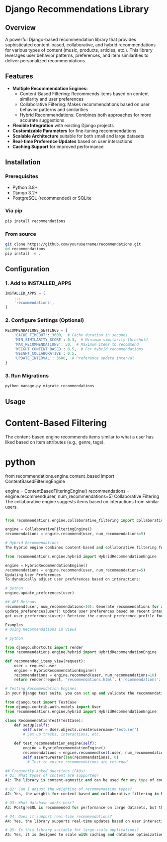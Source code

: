 # Django Recommendations Library

## Overview

A powerful Django-based recommendation library that provides sophisticated content-based, collaborative, and hybrid recommendations for various types of content (music, products, articles, etc.). This library leverages user behavior patterns, preferences, and item similarities to deliver personalized recommendations.

## Features

- **Multiple Recommendation Engines:**
  - Content-Based Filtering: Recommends items based on content similarity and user preferences
  - Collaborative Filtering: Makes recommendations based on user behavior patterns and similarities
  - Hybrid Recommendations: Combines both approaches for more accurate suggestions
- **Flexible Integration** with existing Django projects
- **Customizable Parameters** for fine-tuning recommendations
- **Scalable Architecture** suitable for both small and large datasets
- **Real-time Preference Updates** based on user interactions
- **Caching Support** for improved performance

## Installation

### Prerequisites

- Python 3.8+
- Django 3.2+
- PostgreSQL (recommended) or SQLite

### Via pip

```bash
pip install recommendations
```

### From source

```bash
git clone https://github.com/yourusername/recommendations.git
cd recommendations
pip install -e .
```

## Configuration

### 1. Add to INSTALLED_APPS

```python
INSTALLED_APPS = [
    ...
    'recommendations',
]
```

### 2. Configure Settings (Optional)

```python
RECOMMENDATIONS_SETTINGS = {
    'CACHE_TIMEOUT': 3600,  # Cache duration in seconds
    'MIN_SIMILARITY_SCORE': 0.3,  # Minimum similarity threshold
    'MAX_RECOMMENDATIONS': 50,  # Maximum items to recommend
    'WEIGHT_CONTENT_BASED': 0.5,  # For hybrid recommendations
    'WEIGHT_COLLABORATIVE': 0.5,
    'UPDATE_INTERVAL': 3600,  # Preference update interval
}
```

### 3. Run Migrations

```bash
python manage.py migrate recommendations
```

## Usage

# Content-Based Filtering

The content-based engine recommends items similar to what a user has liked based on item attributes (e.g., genre, tags).

# python

from recommendations.engine.content_based import ContentBasedFilteringEngine

engine = ContentBasedFilteringEngine()
recommendations = engine.recommend(user, num_recommendations=5)
Collaborative Filtering
The collaborative engine suggests items based on interactions from similar users.

```python

from recommendations.engine.collaborative_filtering import CollaborativeFilteringEngine

engine = CollaborativeFilteringEngine()
recommendations = engine.recommend(user, num_recommendations=5)

# Hybrid Recommendations
The hybrid engine combines content-based and collaborative filtering for more personalized results.

from recommendations.engine.hybrid import HybridRecommendationEngine

engine = HybridRecommendationEngine()
recommendations = engine.recommend(user, num_recommendations=5)
Updating User Preferences
To dynamically adjust user preferences based on interactions:

# python
engine.update_preferences(user)

## API Methods
recommend(user, num_recommendations=10): Generate recommendations for a specified user.
update_preferences(user): Update user preferences based on recent interactions.
get_user_preferences(user): Retrieve the current preference profile for a user.

Examples
# Using Recommendations in Views

# python

from django.shortcuts import render
from recommendations.engine.hybrid import HybridRecommendationEngine

def recommended_items_view(request):
    user = request.user
    engine = HybridRecommendationEngine()
    recommendations = engine.recommend(user, num_recommendations=10)
    return render(request, 'recommendations.html', {'recommendations': recommendations})

# Testing Recommendation Engines
In your Django test suite, you can set up and validate the recommendation engines like this:

from django.test import TestCase
from django.contrib.auth.models import User
from recommendations.engine.hybrid import HybridRecommendationEngine

class RecommendationTest(TestCase):
    def setUp(self):
        self.user = User.objects.create(username="testuser")
        # Set up tracks, interactions, etc.

    def test_recommendation_engine(self):
        engine = HybridRecommendationEngine()
        recommendations = engine.recommend(self.user, num_recommendations=5)
        self.assertGreater(len(recommendations), 0)
          # Test to ensure recommendations are returned

## Frequently Asked Questions (FAQs)
# Q1: What types of content are supported?
A1: The library is content-agnostic and can be used for any type of content (music, articles, products, etc.), as long as you provide structured data with relevant attributes.

# Q2: Can I adjust the weighting of recommendation types?
A2: Yes, the weights for content-based and collaborative filtering in hybrid mode can be set in the configuration.

# Q3: What database works best?
A3: PostgreSQL is recommended for performance on large datasets, but the library also supports SQLite for smaller applications.

# Q4: Does it support real-time recommendations?
A4: Yes, the library supports real-time updates based on user interactions.

# Q5: Is this library suitable for large-scale applications?
A5: Yes, it is designed to scale with caching and database optimizations, suitable for both small and large datasets.


```
